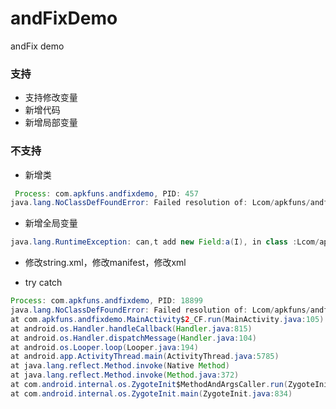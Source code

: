 # andFixDemo
andFix demo


### 支持
- 支持修改变量
- 新增代码
- 新增局部变量

### 不支持
- 新增类
```java
 Process: com.apkfuns.andfixdemo, PID: 457
java.lang.NoClassDefFoundError: Failed resolution of: Lcom/apkfuns/andfixdemo/Test;
```

- 新增全局变量
```java
java.lang.RuntimeException: can,t add new Field:a(I), in class :Lcom/apkfuns/andfixdemo/MainActivity;
```

- 修改string.xml，修改manifest，修改xml


- try catch
```java
Process: com.apkfuns.andfixdemo, PID: 18899
java.lang.NoClassDefFoundError: Failed resolution of: Lcom/apkfuns/andfixdemo/MainActivity_CF;
at com.apkfuns.andfixdemo.MainActivity$2_CF.run(MainActivity.java:105)
at android.os.Handler.handleCallback(Handler.java:815)
at android.os.Handler.dispatchMessage(Handler.java:104)
at android.os.Looper.loop(Looper.java:194)
at android.app.ActivityThread.main(ActivityThread.java:5785)
at java.lang.reflect.Method.invoke(Native Method)
at java.lang.reflect.Method.invoke(Method.java:372)
at com.android.internal.os.ZygoteInit$MethodAndArgsCaller.run(ZygoteInit.java:1039)
at com.android.internal.os.ZygoteInit.main(ZygoteInit.java:834)
```                                                                          

